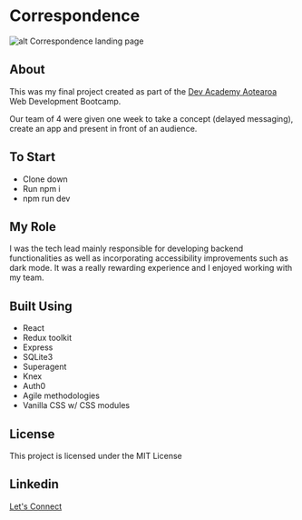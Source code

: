 # Correspondence

![alt Correspondence landing page](https://res.cloudinary.com/dhkbanegq/image/upload/v1664863052/Screen_Shot_2022-10-04_at_6.50.38_PM_pq1lbp.jpg)

## About

This was my final project created as part of the [Dev Academy Aotearoa](https://devacademy.co.nz/) Web Development Bootcamp.

Our team of 4 were given one week to take a concept (delayed messaging), create an app and present in front of an audience.

## To Start
* Clone down
* Run npm i
* npm run dev

## My Role
I was the tech lead mainly responsible for developing backend functionalities as well as incorporating accessibility improvements such as dark mode. It was a really rewarding experience and I enjoyed working with my team.

## Built Using
* React
* Redux toolkit
* Express
* SQLite3
* Superagent
* Knex
* Auth0
* Agile methodologies
* Vanilla CSS w/ CSS modules

## License
This project is licensed under the MIT License

## Linkedin
[Let's Connect](https://www.linkedin.com/in/oscar-harron-87228a164/)
